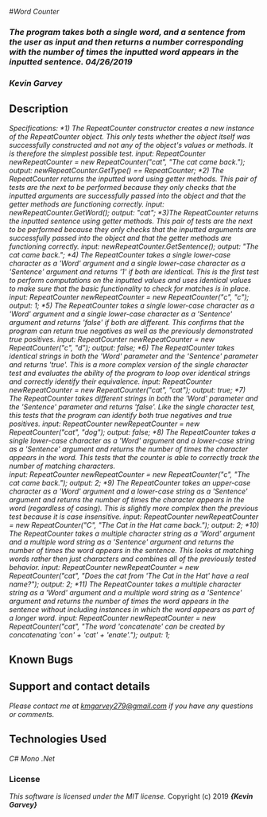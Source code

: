 #_Word Counter_

### _The program takes both a single word, and a sentence from the user as input and then returns a number corresponding with the number of times the inputted word appears in the inputted sentence. 04/26/2019_

### _***Kevin Garvey***_

## Description

_Specifications:
*1) The RepeatCounter constructor creates a new instance of the RepeatCounter object. This only tests whether the object itself was successfully constructed and not any of the object's values or methods. It is therefore the simplest possible test.
input: RepeatCounter newRepeatCounter = new RepeatCounter("cat", "The cat came back.");
output: newRepeatCounter.GetType() == RepeatCounter;
*2) The RepeatCounter returns the inputted word using getter methods. This pair of tests are the next to be performed because they only checks that the inputted arguments are successfully passed into the object and that the getter methods are functioning correctly.
input: newRepeatCounter.GetWord();
output: "cat";
*3)The RepeatCounter returns the inputted sentence using getter methods. This pair of tests are the next to be performed because they only checks that the inputted arguments are successfully passed into the object and that the getter methods are functioning correctly.
input: newRepeatCounter.GetSentence();
output: "The cat came back.";
*4) The RepeatCounter takes a single lower-case character as a 'Word' argument and a single lower-case character as a 'Sentence' argument and returns '1' if both are identical. This is the first test to perform computations on the inputted values and uses identical values to make sure that the basic functionality to check for matches is in place.
input: RepeatCounter newRepeatCounter = new RepeatCounter("c", "c");
output: 1;
*5) The RepeatCounter takes a single lower-case character as a 'Word' argument and a single lower-case character as a 'Sentence' argument and returns 'false' if both are different. This confirms that the program can return true negatives as well as the previously demonstrated true positives.
input: RepeatCounter newRepeatCounter = new RepeatCounter("c", "d");
output: false;
*6) The RepeatCounter takes identical strings in both the 'Word' parameter and the 'Sentence' parameter and returns 'true'. This is a more complex version of the single character test and evaluates the ability of the program to loop over identical strings and correctly identify their equivalence.
input: RepeatCounter newRepeatCounter = new RepeatCounter("cat", "cat");
output: true;
*7) The RepeatCounter takes different strings in both the 'Word' parameter and the 'Sentence' parameter and returns 'false'. Like the single character test, this tests that the program can identify both true negatives and true positives.
input: RepeatCounter newRepeatCounter = new RepeatCounter("cat", "dog");
output: false;
*8) The RepeatCounter takes a single lower-case character as a 'Word' argument and a lower-case string as a 'Sentence' argument and returns the number of times the character appears in the word. This tests that the counter is able to correctly track the number of matching characters.   
input: RepeatCounter newRepeatCounter = new RepeatCounter("c", "The cat came back.");
output: 2;
*9) The RepeatCounter takes an upper-case character as a 'Word' argument and a lower-case string as a 'Sentence' argument and returns the number of times the character appears in the word (regardless of casing). This is slightly more complex then the previous test because it is case insensitive.
input: RepeatCounter newRepeatCounter = new RepeatCounter("C", "The Cat in the Hat came back.");
output: 2;
*10) The RepeatCounter takes a multiple character string as a 'Word' argument and a multiple word string as a 'Sentence' argument and returns the number of times the word appears in the sentence. This looks at matching words rather then just characters and combines all of the previously tested behavior.
input: RepeatCounter newRepeatCounter = new RepeatCounter("cat", "Does the cat from 'The Cat in the Hat' have a real name?");
output: 2;
*11) The RepeatCounter takes a multiple character string as a 'Word' argument and a multiple word string as a 'Sentence' argument and returns the number of times the word appears in the sentence without including instances in which the word appears as part of a longer word.
input: RepeatCounter newRepeatCounter = new RepeatCounter("cat", "The word 'concatenate' can be created by concatenating  'con' + 'cat' + 'enate'.");
output: 1;_

## Known Bugs

## Support and contact details

_Please contact me at kmgarvey279@gmail.com if you have any questions or comments._

## Technologies Used

_C#_
_Mono_
_.Net_
### License

_This software is licensed under the MIT license._
Copyright (c) 2019 **_{Kevin Garvey}_**
